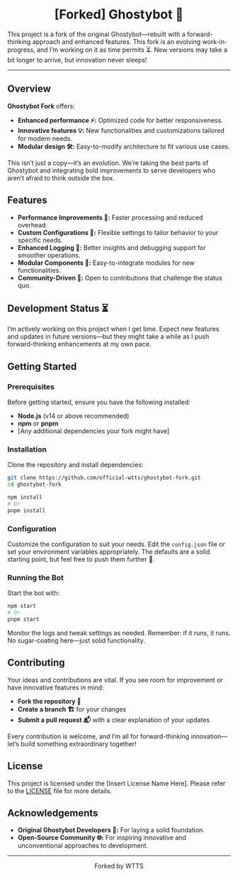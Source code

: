 
<center><h1>[Forked] Ghostybot 🚀</h1></center>

This project is a fork of the original Ghostybot—rebuilt with a forward-thinking approach and enhanced features. This fork is an evolving work-in-progress, and I’m working on it as time permits ⏳. New versions may take a bit longer to arrive, but innovation never sleeps!

---

## Overview

**Ghostybot Fork** offers:
- **Enhanced performance ⚡:** Optimized code for better responsiveness.
- **Innovative features 💡:** New functionalities and customizations tailored for modern needs.
- **Modular design 🛠️:** Easy-to-modify architecture to fit various use cases.

This isn’t just a copy—it’s an evolution. We’re taking the best parts of Ghostybot and integrating bold improvements to serve developers who aren’t afraid to think outside the box.

## Features

- **Performance Improvements 🚀:** Faster processing and reduced overhead.
- **Custom Configurations 🔧:** Flexible settings to tailor behavior to your specific needs.
- **Enhanced Logging 📝:** Better insights and debugging support for smoother operations.
- **Modular Components 🔄:** Easy-to-integrate modules for new functionalities.
- **Community-Driven 🤝:** Open to contributions that challenge the status quo.

## Development Status ⏳

I’m actively working on this project when I get time. Expect new features and updates in future versions—but they might take a while as I push forward-thinking enhancements at my own pace.

## Getting Started

### Prerequisites

Before getting started, ensure you have the following installed:
- **Node.js** (v14 or above recommended)
- **npm** or **pnpm**
- [Any additional dependencies your fork might have]

### Installation

Clone the repository and install dependencies:

```bash
git clone https://github.com/official-wtts/ghostybot-fork.git
cd ghostybot-fork

npm install
# Or
pnpm install
```

### Configuration

Customize the configuration to suit your needs. Edit the `config.json` file or set your environment variables appropriately. The defaults are a solid starting point, but feel free to push them further 🚀.

### Running the Bot

Start the bot with:

```bash
npm start
# Or
pnpm start
```

Monitor the logs and tweak settings as needed. Remember: if it runs, it runs. No sugar-coating here—just solid functionality.

## Contributing

Your ideas and contributions are vital. If you see room for improvement or have innovative features in mind:
- **Fork the repository 🔀**
- **Create a branch 🏗️** for your changes
- **Submit a pull request 📬** with a clear explanation of your updates

Every contribution is welcome, and I’m all for forward-thinking innovation—let’s build something extraordinary together!

## License

This project is licensed under the [Insert License Name Here]. Please refer to the [LICENSE](LICENSE) file for more details.

## Acknowledgements

- **Original Ghostybot Developers 🙌:** For laying a solid foundation.
- **Open-Source Community 🌐:** For inspiring innovative and unconventional approaches to development.

---
<center>Forked by WTTS</center>
